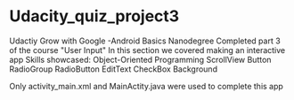 # Udacity_quiz_project3
Udactiy Grow with Google -Android Basics Nanodegree
Completed part 3 of the course "User Input"
In this section we covered making an interactive app 
Skills showcased: 
Object-Oriented Programming 
ScrollView 
Button
RadioGroup
RadioButton
EditText
CheckBox
Background

Only activity_main.xml and MainActity.java were used to complete this app
